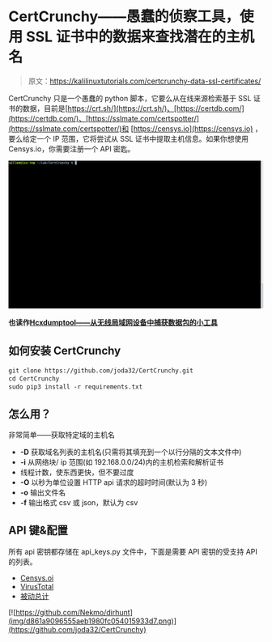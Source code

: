 # CertCrunchy——愚蠢的侦察工具，使用 SSL 证书中的数据来查找潜在的主机名

> 原文：<https://kalilinuxtutorials.com/certcrunchy-data-ssl-certificates/>

CertCrunchy 只是一个愚蠢的 python 脚本，它要么从在线来源检索基于 SSL 证书的数据，目前是[https://crt.sh/](https://crt.sh/)、[https://certdb.com/](https://certdb.com/)、[https://sslmate.com/certspotter/](https://sslmate.com/certspotter/)和 [https://censys.io](https://censys.io) ，要么给定一个 IP 范围，它将尝试从 SSL 证书中提取主机信息。如果你想使用 Censys.io，你需要注册一个 API 密匙。

![](img/75ad274895061f11e72bbc4483481b0a.png)

**也读作[Hcxdumptool——从无线局域网设备中捕获数据包的小工具](https://kalilinuxtutorials.com/hcxdumptool-wlan-devices/)**

## **如何安装 CertCrunchy**

```
git clone https://github.com/joda32/CertCrunchy.git
cd CertCrunchy
sudo pip3 install -r requirements.txt 
```

## **怎么用？**

非常简单——获取特定域的主机名

*   **-D** 获取域名列表的主机名(只需将其填充到一个以行分隔的文本文件中)
*   **-i** 从网络块/ ip 范围(如 192.168.0.0/24)内的主机检索和解析证书
*   线程计数，使东西更快，但不要过度
*   **-O** 以秒为单位设置 HTTP api 请求的超时时间(默认为 3 秒)
*   **-o** 输出文件名
*   **-f** 输出格式 csv 或 json，默认为 csv

## **API 键&配置**

所有 api 密钥都存储在 api_keys.py 文件中，下面是需要 API 密钥的受支持 API 的列表。

*   [Censys.oi](https://censys.io)
*   [VirusTotal](https://www.virustotal.com/en/documentation/public-api/)
*   [被动总计](https://community.riskiq.com/registration)

[![https://github.com/Nekmo/dirhunt](img/d861a9096555aeb1980fc054015933d7.png)](https://github.com/joda32/CertCrunchy)